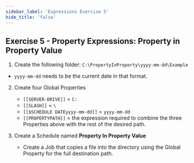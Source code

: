 ```yaml
---
sidebar_label: 'Expressions Exercise 5'
hide_title: 'false'
---
```


## Exercise 5 - Property Expressions: Property in Property Value

1.	Create the following folder:  ```C:\PropertyInProperty\yyyy-mm-dd\Example```  
* ```yyyy-mm-dd``` needs to be the current date in that format.

2.	Create four Global Properties
	* ```[[SERVER-DRIVE]]``` = ```C:```
	* ```[[SLASH]]``` = ```\```
	* ```[[$SCHEDULE DATEyyyy-mm-dd]]``` = ```yyyy-mm-dd```
	* ```[[PROPERTYPATH]]``` = the expression required to combine the three Properties above with the rest of the desired path.

3.	Create a Schedule named **Property In Property Value**
	* Create a Job that copies a file into the directory using the Global Property for the full destination path.